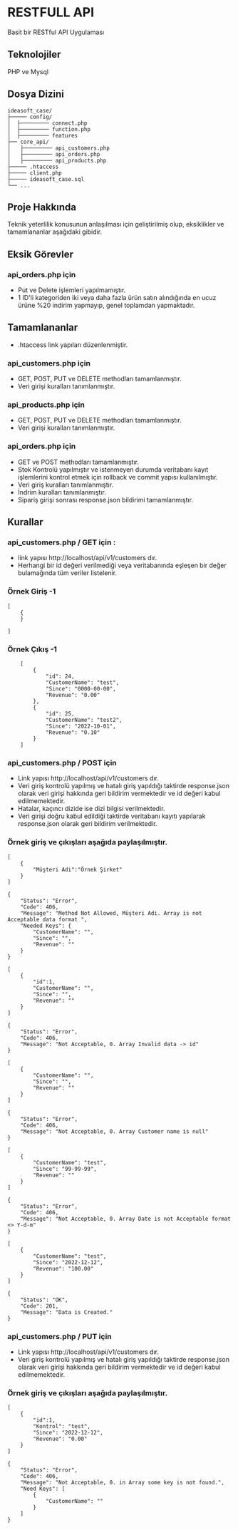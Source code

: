 # RESTFULL API

Basit bir RESTful API Uygulaması

## Teknolojiler

PHP ve Mysql

## Dosya Dizini

```shell
ideasoft_case/
├───── config/
│  ├───────── connect.php
│  ├───────── function.php
│  ├───────── features
├── core_api/
│   ├───────── api_customers.php
│   ├───────── api_orders.php
│   ├───────── api_products.php
├───── .htaccess 
├───── client.php
├───── ideasoft_case.sql 
└── ...
```

## Proje Hakkında

Teknik yeterlilik konusunun anlaşılması için geliştirilmiş olup,  eksiklikler ve tamamlananlar aşağıdaki gibidir.

## Eksik Görevler
### api_orders.php için
- Put ve Delete işlemleri yapılmamıştır.
- 1 ID'li kategoriden iki veya daha fazla ürün satın alındığında en ucuz ürüne %20 indirim yapmayıp, genel toplamdan yapmaktadır.

## Tamamlananlar
- .htaccess link yapıları düzenlenmiştir.
### api_customers.php için
- GET, POST, PUT ve DELETE methodları tamamlanmıştır.
- Veri girişi kuralları tanımlanmıştır.
### api_products.php için
- GET, POST, PUT ve DELETE methodları tamamlanmıştır.
- Veri girişi kuralları tanımlanmıştır.
### api_orders.php için
- GET ve POST methodları tamamlanmıştır.
- Stok Kontrolü yapılmıştır ve istenmeyen durumda veritabanı kayıt işlemlerini kontrol etmek için rollback ve commit yapısı kullanılmıştır.
- Veri giriş kuralları tanımlanmıştır.
- İndrim kuralları tanımlanmıştır.
- Sipariş girişi sonrası response.json bildirimi tamamlanmıştır.
## Kurallar
### api_customers.php / GET için :
- link yapısı http://localhost/api/v1/customers dır.
- Herhangi bir id değeri verilmediği veya veritabanında eşleşen bir değer bulamağında tüm veriler listelenir.
### Örnek Giriş -1
```shell
[
	{
	}
	
]
```
### Örnek Çıkış -1
```shell
	[
		{
			"id": 24,
			"CustomerName": "test",
			"Since": "0000-00-00",
			"Revenue": "0.00"
		},
		{
			"id": 25,
			"CustomerName": "test2",
			"Since": "2022-10-01",
			"Revenue": "0.10"
		}
	]
```
### api_customers.php / POST için
- Link yapısı http://localhost/api/v1/customers dır.
- Veri giriş kontrolü yapılmış ve hatalı giriş yapıldığı taktirde response.json olarak veri girişi hakkında geri bildirim vermektedir ve id değeri kabul edilmemektedir.
- Hatalar, kaçıncı dizide ise dizi bilgisi verilmektedir. 
- Veri girişi doğru kabul edildiği taktirde veritabanı kayıtı yapılarak response.json olarak geri bildirim verilmektedir.
### Örnek giriş ve çıkışları aşağıda paylaşılmıştır.
```shell
[
	{
		"Müşteri Adi":"Örnek Şirket"
	}
]
```
```shell
{
	"Status": "Error",
	"Code": 406,
	"Message": "Method Not Allowed, Müşteri Adi. Array is not Acceptable data format ",
	"Needed Keys": {
		"CustomerName": "",
		"Since": "",
		"Revenue": ""
	}
}
```
```shell
[
	{
		"id":1,
		"CustomerName": "",
		"Since": "",
		"Revenue": ""
	}
]
```
```shell
{
	"Status": "Error",
	"Code": 406,
	"Message": "Not Acceptable, 0. Array Invalid data -> id"
}

```
```shell
[
	{
		"CustomerName": "",
		"Since": "",
		"Revenue": ""
	}
]

```
```shell
{
	"Status": "Error",
	"Code": 406,
	"Message": "Not Acceptable, 0. Array Customer name is null"
}
```
```shell
[
	{
		"CustomerName": "test",
		"Since": "99-99-99",
		"Revenue": ""
	}
]
```
```shell
{
	"Status": "Error",
	"Code": 406,
	"Message": "Not Acceptable, 0. Array Date is not Acceptable format <> Y-d-m"
}
```
```shell
[
	{
		"CustomerName": "test",
		"Since": "2022-12-12",
		"Revenue": "100.00"
	}
]
```
```shell
{
	"Status": "OK",
	"Code": 201,
	"Message": "Data is Created."
}
```
### api_customers.php / PUT için 
- Link yapısı http://localhost/api/v1/customers dır.
- Veri giriş kontrolü yapılmış ve hatalı giriş yapıldığı taktirde response.json olarak veri girişi hakkında geri bildirim vermektedir ve id değeri kabul edilmemektedir.
### Örnek giriş ve çıkışları aşağıda paylaşılmıştır.
```shell
[
	{
		"id":1,
		"Kontrol": "test",
		"Since": "2022-12-12",
		"Revenue": "0.00"
	}		
]
```
```shell
{
	"Status": "Error",
	"Code": 406,
	"Message": "Not Acceptable, 0. in Array some key is not found.",
	"Need Keys": [
		{
			"CustomerName": ""
		}
	]
}
```



